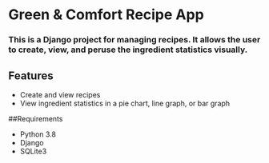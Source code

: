 # Green & Comfort Recipe App
### This is a Django project for managing recipes.  It allows the user to create, view, and peruse the ingredient statistics visually. 

## Features
- Create and view recipes
- View ingredient statistics in a pie chart, line graph, or bar graph

##Requirements
- Python 3.8
- Django
- SQLite3
